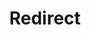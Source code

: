 ﻿---
layout: src/layouts/Redirect.astro
title: Redirect
redirect: https://octopus.com/docs/infrastructure/deployment-targets/dynamic-infrastructure
pubDate:  2023-01-01
navSearch: false
navSitemap: false
navMenu: false
---
